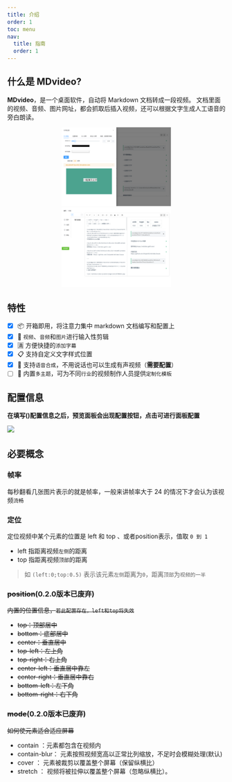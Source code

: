 ```yaml
---
title: 介绍
order: 1
toc: menu
nav:
  title: 指南
  order: 1
---
```


## 什么是 MDvideo?


**MDvideo**，是一个桌面软件，自动将 Markdown 文档转成一段视频。
文档里面的视频、音频、图片网址，都会抓取后插入视频，还可以根据文字生成人工语音的旁白朗读。


<p align="center">
  
 <img src="./../../public/images/1.png" width="50%" />
  
 <img src="./../../public/images/4.png" width="50%" />
 
</p> 

## 特性

- [x] 📦 开箱即用，将注意力集中 markdown 文档编写和配置上
- [x] 🎥 `视频`、`音频`和`图片`进行输入性剪辑
- [x] 🈵 方便快捷的`添加字幕`
- [x] 📋 支持自定义文字样式位置
- [x] 📡 支持`语音合成`，不用说话也可以生成有声视频（**需要配置**）
- [ ] 🎨 内置`多主题`，可为不同`行业`的视频制作人员提供`定制化模板`

## 配置信息

**在填写()配置信息之后，预览面板会出现配置按钮，点击可进行面板配置**

<img src="/images/1.png/" />

## 必要概念

### 帧率

每秒翻看几张图片表示的就是帧率，一般来讲帧率大于 24 的情况下才会认为该视频`流畅`


### 定位

定位视频中某个元素的位置是 left 和 top 、或者position表示，值取 `0 到 1`

- left 指距离视频`左侧`的距离
- top 指距离视频`顶部`的距离

> 如 `(left:0;top:0.5)` 表示该元素`左侧`距离为`0`，距离`顶部`为`视频的一半`

### ~~position~~(0.2.0版本已废弃) 

~~内置的位置信息，`若此配置存在，left和top将失效`~~

- ~~top：顶部居中~~
- ~~bottom：底部居中~~
- ~~center：垂直居中~~
- ~~top-left：左上角~~
- ~~top-right：右上角~~
- ~~center-left：垂直居中靠左~~
- ~~center-right：垂直居中靠右~~
- ~~bottom-left：左下角~~
- ~~bottom-right：右下角~~

### ~~mode~~(0.2.0版本已废弃)

~~如何使元素适合适应屏幕~~

- contain ：元素都包含在视频内
- contain-blur： 元素按照视频宽高以正常比列缩放，不足时会模糊处理(默认)
- cover ： 元素被裁剪以覆盖整个屏幕（保留纵横比）
- stretch ： 视频将被拉伸以覆盖整个屏幕（忽略纵横比）。
